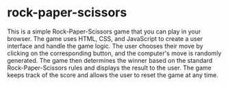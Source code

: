 # rock-paper-scissors
This is a simple Rock-Paper-Scissors game that you can play in your browser. The game uses HTML, CSS, and JavaScript to create a user interface and handle the game logic. The user chooses their move by clicking on the corresponding button, and the computer's move is randomly generated. The game then determines the winner based on the standard Rock-Paper-Scissors rules and displays the result to the user. The game keeps track of the score and allows the user to reset the game at any time. 
